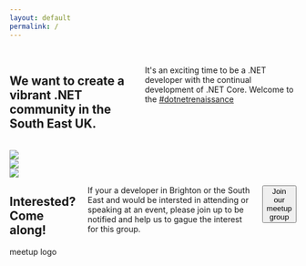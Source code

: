 ```yaml
---
layout: default
permalink: /
---
```


<div class="band">
    <div class="container">
        <div class="row">
            <div class="two columns">&nbsp;</div>
            <div class="eight columns u-text-center"> 
            <h2>We want to create a vibrant .NET community in the South East UK.</h2>
            <p>It's an exciting time to be a .NET developer with the continual development of .NET Core. Welcome to the <a href="#">#dotnetrenaissance</a></p>
            </div>
            <div class="two columns">&nbsp;</div>
        </div>
        <div class="row">
            <div class="four columns u-text-center"><img src="http://lorempixel.com/output/nature-q-c-640-480-10.jpg"></div>
            <div class="four columns u-text-center"><img src="http://lorempixel.com/output/nature-q-c-640-480-10.jpg"></div>
            <div class="four columns u-text-center"><img src="http://lorempixel.com/output/nature-q-c-640-480-10.jpg"></div>
        </div>
    </div>
</div>

<div class="band band--highlight">
    <div class="container">
    <div class="row">
        <div class="nine columns">
        <h2>Interested? Come along!</h2>
        <p>If your a developer in Brighton or the South East and would be intersted in attending or speaking at an event, please join up to be notified and help us to gague the interest for this group.</p>
        <p><button class="button-primary">Join our meetup group</button></p>
        </div>
        <div class="three columns u-text-right">
        meetup logo
        </div>
    </div>
    </div>
</div>